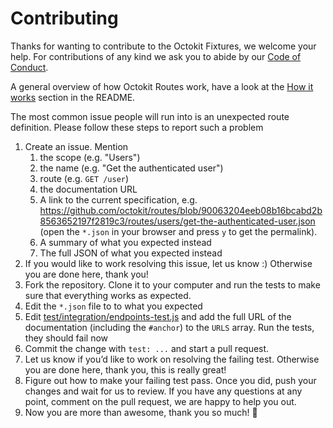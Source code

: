 # Contributing

Thanks for wanting to contribute to the Octokit Fixtures, we welcome your help.
For contributions of any kind we ask you to abide by our [Code of Conduct](CODE_OF_CONDUCT.md).

A general overview of how Octokit Routes work, have a look at the
[How it works](README.md#how-it-works) section in the README.

The most common issue people will run into is an unexpected route definition.
Please follow these steps to report such a problem

1. Create an issue. Mention
   1. the scope (e.g. "Users")
   2. the name (e.g. "Get the authenticated user")
   3. route (e.g. `GET /user`)
   4. the documentation URL
   5. A link to the current specification, e.g. https://github.com/octokit/routes/blob/90063204eeb08b16bcabd2b8563652197f2819c3/routes/users/get-the-authenticated-user.json (open the `*.json` in your browser and press `y` to get the permalink).
   6. A summary of what you expected instead
   7. The full JSON of what you expected instead
2. If you would like to work resolving this issue, let us know :)
   Otherwise you are done here, thank you!
3. Fork the repository. Clone it to your computer and run the tests to make sure
   that everything works as expected.
4. Edit the `*.json` file to to what you expected
5. Edit [test/integration/endpoints-test.js](test/integration/endpoints-test.js)
   and add the full URL of the documentation (including the `#anchor`) to the
   `URLS` array. Run the tests, they should fail now
6. Commit the change with `test: ...` and start a pull request.
7. Let us know if you’d like to work on resolving the failing test. Otherwise
   you are done here, thank you, this is really great!
8. Figure out how to make your failing test pass. Once you did, push your
   changes and wait for us to review. If you have any questions at any point,
   comment on the pull request, we are happy to help you out.
9. Now you are more than awesome, thank you so much! 💐
